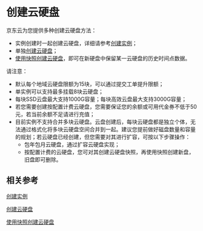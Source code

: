 # 创建云硬盘

京东云为您提供多种创建云硬盘方法：

* 实例创建时一起创建云硬盘，详细请参考[创建实例](../Instance/Create-Instance.md)；
* 单独[创建云硬盘]()；
* [使用快照创建云硬盘]()，即可在新硬盘中保留某一云硬盘的历史时间点数据。

请注意：

* 默认每个地域云硬盘限额为15块，可以通过提交工单提升限额；
* 单实例可以支持最多挂载8块云硬盘；
* 每块SSD云盘最大支持1000G容量；每块高效云盘最大支持3000G容量；
* 若您需要创建按配置计费云硬盘，您需要保证您的余额或可用代金券不低于50元，若当前余额不足请进行充值；
* 目前实例不支持合并多块云硬盘。云盘创建后，每块云硬盘都是独立个体，无法通过格式化将多块云硬盘空间合并到一起。建议您提前做好磁盘数量和容量的规划；若云硬盘已经创建，但您需要对其进行扩容，可按以下步骤操作：
	* 包年包月云硬盘，通过扩容云硬盘实现；
	* 按配置计费的云硬盘，您可对其创建云硬盘快照，再使用快照创建新盘，旧盘即可删除。

## 相关参考
[创建实例](../Instance/Create-Instance.md)

[创建云硬盘]()

[使用快照创建云硬盘]()